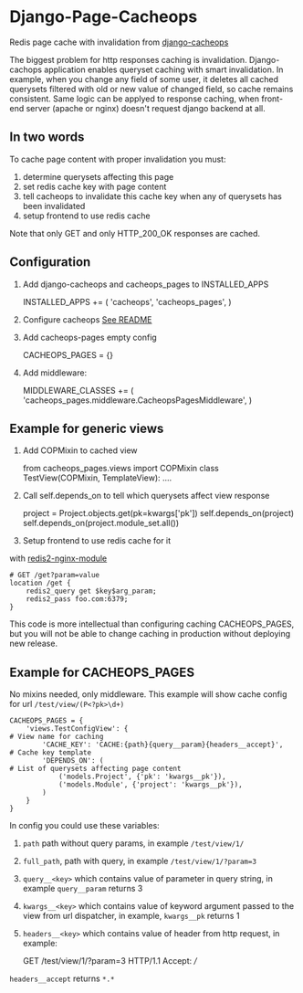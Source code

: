 Django-Page-Cacheops
====================

Redis page cache with invalidation from [django-cacheops](https://github.com/Suor/django-cacheops)

The biggest problem for http responses caching is invalidation. Django-cachops application enables queryset caching with smart invalidation.
In example, when you change any field of some user, it deletes all cached querysets filtered with old or new value of changed field, so cache remains consistent.
Same logic can be applyed to response caching, when front-end server (apache or nginx) doesn't request django backend at all.

In two words
------------

To cache page content with proper invalidation you must:
1. determine querysets affecting this page 
2. set redis cache key with page content
3. tell cacheops to invalidate this cache key when any of querysets has been invalidated
4. setup frontend to use redis cache

Note that only GET and only HTTP_200_OK responses are cached.

Configuration
------------

1. Add django-cacheops and cacheops_pages to INSTALLED_APPS

    INSTALLED_APPS += (
        'cacheops',
        'cacheops_pages',
    )

2. Configure cacheops [See README](https://github.com/Suor/django-cacheops/blob/master/README.rst)
3. Add cacheops-pages empty config

    CACHEOPS_PAGES = {}

4. Add middleware:

    MIDDLEWARE_CLASSES += (
        'cacheops_pages.middleware.CacheopsPagesMiddleware',
    )


Example for generic views
-------------------------

1. Add COPMixin to cached view

    from cacheops_pages.views import COPMixin
    class TestView(COPMixin, TemplateView):
        ....

2. Call self.depends_on to tell which querysets affect view response
    
    project = Project.objects.get(pk=kwargs['pk'])
    self.depends_on(project)
    self.depends_on(project.module_set.all())

3. Setup frontend to use redis cache for it

with [redis2-nginx-module](https://github.com/agentzh/redis2-nginx-module)

    # GET /get?param=value
    location /get {
        redis2_query get $key$arg_param;
        redis2_pass foo.com:6379;
    }

This code is more intellectual than configuring caching CACHEOPS_PAGES, but you will not be able to change caching in production without deploying new release.

Example for CACHEOPS_PAGES
--------------------------

No mixins needed, only middleware. This example will show cache config for url `/test/view/(P<?pk>\d+)`

    CACHEOPS_PAGES = {
        'views.TestConfigView': {                                           # View name for caching
            'CACHE_KEY': 'CACHE:{path}{query__param}{headers__accept}',    # Cache key template
            'DEPENDS_ON': (                                                 # List of querysets affecting page content
                ('models.Project', {'pk': 'kwargs__pk'}),                   
                ('models.Module', {'project': 'kwargs__pk'}),
            )
        }
    }

In config you could use these variables:
1. `path` path without query params, in example `/test/view/1/`
2. `full_path`, path with query, in example `/test/view/1/?param=3`
3. `query__<key>` which contains value of <key> parameter in query string, in example `query__param` returns 3
4. `kwargs__<key>` which contains value of <key> keyword argument passed to the view from url dispatcher, in example, `kwargs__pk` returns 1
5. `headers__<key>` which contains value of <key> header from http request, in example:

    GET /test/view/1/?param=3 HTTP/1.1
    Accept: */*

`headers__accept` returns `*.*`
